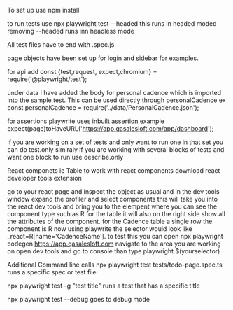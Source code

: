 To set up use npm install


to run tests use npx playwright test --headed this runs in headed moded removing --headed runs inn headless mode

All test files have to end with .spec.js

page objects have been set up for login and sidebar for examples.

for api add  const {test,request, expect,chromium} = require('@playwright/test');

under data I have added the body for personal cadence which is imported into the sample test. This can be used directly through personalCadence
ex const personalCadence = require('../data/PersonalCadence.json');

for assertions playwrite uses inbuilt assertion example expect(page)toHaveURL('https://app.qasalesloft.com/app/dashboard');

if you are working on a set of tests and only want to run one in that set you can do test.only
simiraly if you are working with several blocks of tests and want one block to run use describe.only

React componets ie Table 
to work with react components download react developer tools extension

go to your react page and inspect the object as usual and in the dev tools window expand the profiler and select components 
this will take you into the react dev tools and bring you to the elempent where you can see the component type such as R for the table
it will also on the right side show all the attributes of the component. for the Cadence table a single row the component is R now using playwrite the selector would look like _react=R[name='CadenceName']. to test this you can open 
npx playwright codegen https://app.qasalesloft.com navigate to the area you are working on open dev tools and go to console than type playwright.$(yourselector)

Additional Command line calls
npx playwright test tests/todo-page.spec.ts runs a specific spec or test file

npx playwright test -g "test title" runs a test that has a specific title

npx playwright test --debug goes to debug mode
